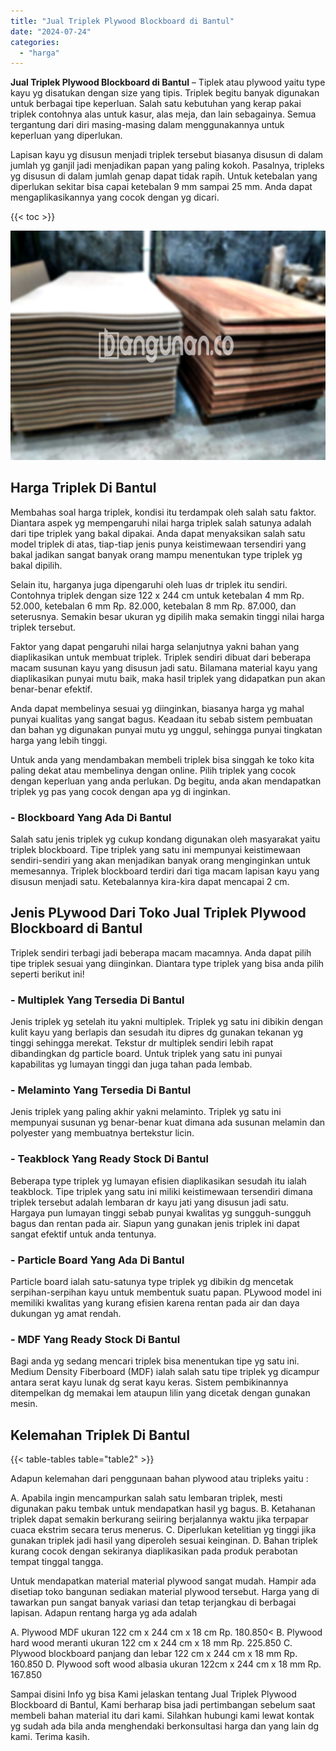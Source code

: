 ```yaml
---
title: "Jual Triplek Plywood Blockboard di Bantul"
date: "2024-07-24"
categories: 
  - "harga"
---
```


**Jual Triplek Plywood Blockboard di Bantul** – Tiplek atau plywood yaitu type kayu yg disatukan dengan size yang tipis. Triplek begitu banyak digunakan untuk berbagai tipe keperluan. Salah satu kebutuhan yang kerap pakai triplek contohnya alas untuk kasur, alas meja, dan lain sebagainya. Semua tergantung dari diri masing-masing dalam menggunakannya untuk keperluan yang diperlukan.

Lapisan kayu yg disusun menjadi triplek tersebut biasanya disusun di dalam jumlah yg ganjil jadi menjadikan papan yang paling kokoh. Pasalnya, tripleks yg disusun di dalam jumlah genap dapat tidak rapih. Untuk ketebalan yang diperlukan sekitar bisa capai ketebalan 9 mm sampai 25 mm. Anda dapat mengaplikasikannya yang cocok dengan yg dicari.

{{< toc >}}

![Jual Triplek Plywood Blockboard di Bantul](/images/jual-triplek-murah-04.png)

## Harga Triplek Di Bantul

Membahas soal harga triplek, kondisi itu terdampak oleh salah satu faktor. Diantara aspek yg mempengaruhi nilai harga triplek salah satunya adalah dari tipe triplek yang bakal dipakai. Anda dapat menyaksikan salah satu model triplek di atas, tiap-tiap jenis punya keistimewaan tersendiri yang bakal jadikan sangat banyak orang mampu menentukan type triplek yg bakal dipilih.

Selain itu, harganya juga dipengaruhi oleh luas dr triplek itu sendiri. Contohnya triplek dengan size 122 x 244 cm untuk ketebalan 4 mm Rp. 52.000, ketebalan 6 mm Rp. 82.000, ketebalan 8 mm Rp. 87.000, dan seterusnya. Semakin besar ukuran yg dipilih maka semakin tinggi nilai harga triplek tersebut.

Faktor yang dapat pengaruhi nilai harga selanjutnya yakni bahan yang diaplikasikan untuk membuat triplek. Triplek sendiri dibuat dari beberapa macam susunan kayu yang disusun jadi satu. Bilamana material kayu yang diaplikasikan punyai mutu baik, maka hasil triplek yang didapatkan pun akan benar-benar efektif.

Anda dapat membelinya sesuai yg diinginkan, biasanya harga yg mahal punyai kualitas yang sangat bagus. Keadaan itu sebab sistem pembuatan dan bahan yg digunakan punyai mutu yg unggul, sehingga punyai tingkatan harga yang lebih tinggi.

Untuk anda yang mendambakan membeli triplek bisa singgah ke toko kita paling dekat atau membelinya dengan online. Pilih triplek yang cocok dengan keperluan yang anda perlukan. Dg begitu, anda akan mendapatkan triplek yg pas yang cocok dengan apa yg di inginkan.

### \- Blockboard Yang Ada Di Bantul

Salah satu jenis triplek yg cukup kondang digunakan oleh masyarakat yaitu triplek blockboard. Tipe triplek yang satu ini mempunyai keistimewaan sendiri-sendiri yang akan menjadikan banyak orang menginginkan untuk memesannya. Triplek blockboard terdiri dari tiga macam lapisan kayu yang disusun menjadi satu. Ketebalannya kira-kira dapat mencapai 2 cm.

## Jenis PLywood Dari Toko Jual Triplek Plywood Blockboard di Bantul

Triplek sendiri terbagi jadi beberapa macam macamnya. Anda dapat pilih tipe triplek sesuai yang diinginkan. Diantara type triplek yang bisa anda pilih seperti berikut ini!

### \- Multiplek Yang Tersedia Di Bantul

Jenis triplek yg setelah itu yakni multiplek. Triplek yg satu ini dibikin dengan kulit kayu yang berlapis dan sesudah itu dipres dg gunakan tekanan yg tinggi sehingga merekat. Tekstur dr multiplek sendiri lebih rapat dibandingkan dg particle board. Untuk triplek yang satu ini punyai kapabilitas yg lumayan tinggi dan juga tahan pada lembab.

### \- Melaminto Yang Tersedia Di Bantul

Jenis triplek yang paling akhir yakni melaminto. Triplek yg satu ini mempunyai susunan yg benar-benar kuat dimana ada susunan melamin dan polyester yang membuatnya bertekstur licin.

### \- Teakblock Yang Ready Stock Di Bantul

Beberapa type triplek yg lumayan efisien diaplikasikan sesudah itu ialah teakblock. Tipe triplek yang satu ini miliki keistimewaan tersendiri dimana triplek tersebut adalah lembaran dr kayu jati yang disusun jadi satu. Hargaya pun lumayan tinggi sebab punyai kwalitas yg sungguh-sungguh bagus dan rentan pada air. Siapun yang gunakan jenis triplek ini dapat sangat efektif untuk anda tentunya.

### \- Particle Board Yang Ada Di Bantul

Particle board ialah satu-satunya type triplek yg dibikin dg mencetak serpihan-serpihan kayu untuk membentuk suatu papan. PLywood model ini memiliki kwalitas yang kurang efisien karena rentan pada air dan daya dukungan yg amat rendah.

### \- MDF Yang Ready Stock Di Bantul

Bagi anda yg sedang mencari triplek bisa menentukan tipe yg satu ini. Medium Density Fiberboard (MDF) ialah salah satu tipe triplek yg dicampur antara serat kayu lunak dg serat kayu keras. Sistem pembikinannya ditempelkan dg memakai lem ataupun lilin yang dicetak dengan gunakan mesin.

## Kelemahan Triplek Di Bantul

{{< table-tables table="table2" >}}

Adapun kelemahan dari penggunaan bahan plywood atau tripleks yaitu :

A. Apabila ingin mencampurkan salah satu lembaran triplek, mesti digunakan paku tembak untuk mendapatkan hasil yg bagus. B. Ketahanan triplek dapat semakin berkurang seiiring berjalannya waktu jika terpapar cuaca ekstrim secara terus menerus. C. Diperlukan ketelitian yg tinggi jika gunakan triplek jadi hasil yang diperoleh sesuai keinginan. D. Bahan triplek kurang cocok dengan sekiranya diaplikasikan pada produk perabotan tempat tinggal tangga.

Untuk mendapatkan material material plywood sangat mudah. Hampir ada disetiap toko bangunan sediakan material plywood tersebut. Harga yang di tawarkan pun sangat banyak variasi dan tetap terjangkau di berbagai lapisan. Adapun rentang harga yg ada adalah

A. Plywood MDF ukuran 122 cm x 244 cm x 18 cm Rp. 180.850< B. Plywood hard wood meranti ukuran 122 cm x 244 cm x 18 mm Rp. 225.850 C. Plywood blockboard panjang dan lebar 122 cm x 244 cm x 18 mm Rp. 160.850 D. Plywood soft wood albasia ukuran 122cm x 244 cm x 18 mm Rp. 167.850

Sampai disini Info yg bisa Kami jelaskan tentang Jual Triplek Plywood Blockboard di Bantul, Kami berharap bisa jadi pertimbangan sebelum saat membeli bahan material itu dari kami. Silahkan hubungi kami lewat kontak yg sudah ada bila anda menghendaki berkonsultasi harga dan yang lain dg kami. Terima kasih.
